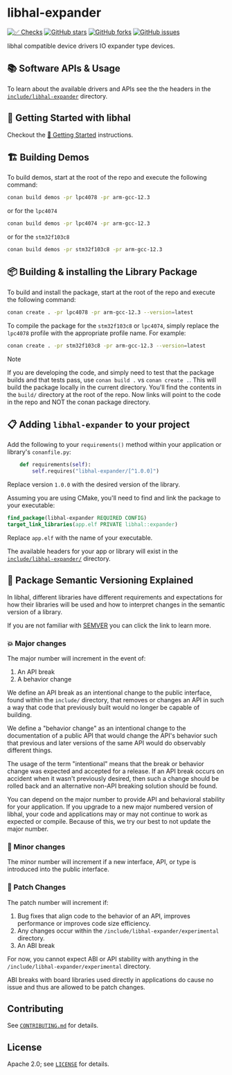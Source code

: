 # libhal-expander

[![✅ Checks](https://github.com/libhal/libhal-expander/actions/workflows/ci.yml/badge.svg)](https://github.com/libhal/libhal-expander/actions/workflows/ci.yml)
[![GitHub stars](https://img.shields.io/github/stars/libhal/libhal-expander.svg)](https://github.com/libhal/libhal-expander/stargazers)
[![GitHub forks](https://img.shields.io/github/forks/libhal/libhal-expander.svg)](https://github.com/libhal/libhal-expander/network)
[![GitHub issues](https://img.shields.io/github/issues/libhal/libhal-expander.svg)](https://github.com/libhal/libhal-expander/issues)

libhal compatible device drivers IO expander type devices.

## 📚 Software APIs & Usage

To learn about the available drivers and APIs see the the headers in the
[`include/libhal-expander`](https://github.com/libhal/libhal-expander/tree/main/include/libhal-expander)
directory.

## 🧰 Getting Started with libhal

Checkout the
[🚀 Getting Started](https://libhal.github.io/getting_started/)
instructions.

## 🏗️ Building Demos

To build demos, start at the root of the repo and execute the following command:

```bash
conan build demos -pr lpc4078 -pr arm-gcc-12.3
```

or for the `lpc4074`

```bash
conan build demos -pr lpc4074 -pr arm-gcc-12.3
```

or for the `stm32f103c8`

```bash
conan build demos -pr stm32f103c8 -pr arm-gcc-12.3
```

## 📦 Building & installing the Library Package

To build and install the package, start at the root of the repo and execute the
following command:

```bash
conan create . -pr lpc4078 -pr arm-gcc-12.3 --version=latest
```

To compile the package for the `stm32f103c8` or `lpc4074`, simply replace the
`lpc4078` profile with the appropriate profile name. For example:

```bash
conan create . -pr stm32f103c8 -pr arm-gcc-12.3 --version=latest
```

> [!NOTE]
> If you are developing the code, and simply need to test that the package builds
> and that tests pass, use `conan build .` vs `conan create .`. This will build the
> package locally in the current directory. You'll find the contents in the
> `build/` directory at the root of the repo. Now links will point to the code
> in the repo and NOT the conan package directory.

## 📋 Adding `libhal-expander` to your project

Add the following to your `requirements()` method within your application or
library's `conanfile.py`:

```python
    def requirements(self):
        self.requires("libhal-expander/[^1.0.0]")
```

Replace version `1.0.0` with the desired version of the library.

Assuming you are using CMake, you'll need to find and link the package to your
executable:

```cmake
find_package(libhal-expander REQUIRED CONFIG)
target_link_libraries(app.elf PRIVATE libhal::expander)
```

Replace `app.elf` with the name of your executable.

The available headers for your app or library will exist in the
[`include/libhal-expander/`](./include/libhal-expander) directory.

## 🌟 Package Semantic Versioning Explained

In libhal, different libraries have different requirements and expectations for
how their libraries will be used and how to interpret changes in the semantic
version of a library.

If you are not familiar with [SEMVER](https://semver.org/) you can click the
link to learn more.

### 💥 Major changes

The major number will increment in the event of:

1. An API break
2. A behavior change

We define an API break as an intentional change to the public interface, found
within the `include/` directory, that removes or changes an API in such a way
that code that previously built would no longer be capable of building.

We define a "behavior change" as an intentional change to the documentation of
a public API that would change the API's behavior such that previous and later
versions of the same API would do observably different things.

The usage of the term "intentional" means that the break or behavior change was
expected and accepted for a release. If an API break occurs on accident when it
wasn't previously desired, then such a change should be rolled back and an
alternative non-API breaking solution should be found.

You can depend on the major number to provide API and behavioral
stability for your application. If you upgrade to a new major numbered version
of libhal, your code and applications may or may not continue to work as
expected or compile. Because of this, we try our best to not update the
major number.

### 🚀 Minor changes

The minor number will increment if a new interface, API, or type is introduced
into the public interface.

### 🐞 Patch Changes

The patch number will increment if:

1. Bug fixes that align code to the behavior of an API, improves performance
   or improves code size efficiency.
2. Any changes occur within the `/include/libhal-expander/experimental`
   directory.
3. An ABI break

For now, you cannot expect ABI or API stability with anything in the
`/include/libhal-expander/experimental` directory.

ABI breaks with board libraries used directly in applications do cause no issue
and thus are allowed to be patch changes.

## Contributing

See [`CONTRIBUTING.md`](CONTRIBUTING.md) for details.

## License

Apache 2.0; see [`LICENSE`](LICENSE) for details.
